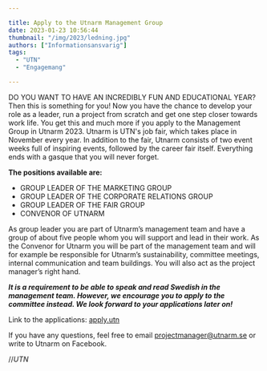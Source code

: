 ```yaml
---

title: Apply to the Utnarm Management Group
date: 2023-01-23 10:56:44
thumbnail: "/img/2023/ledning.jpg"
authors: ["Informationsansvarig"]
tags: 
  - "UTN"
  - "Engagemang"

---
```


DO YOU WANT TO HAVE AN INCREDIBLY FUN AND EDUCATIONAL YEAR? Then this is something for you! Now you have the chance to develop your role as a leader, run a project from scratch and get one step closer towards work life. You get this and much more if you apply to the Management Group in Utnarm 2023.
Utnarm is UTN's job fair, which takes place in November every year. In addition to the fair, Utnarm consists of two event weeks full of inspiring events, followed by the career fair itself. Everything ends with a gasque that you will never forget.

**The positions available are:**
* GROUP LEADER OF THE MARKETING GROUP
* GROUP LEADER OF THE CORPORATE RELATIONS GROUP
* GROUP LEADER OF THE FAIR GROUP
* CONVENOR OF UTNARM

As group leader you are part of Utnarm’s management team and have a group of about five people whom you will support and lead in their work.
As the Convenor for Utnarm you will be part of the management team and will for example be responsible for Utnarm’s sustainability, committee meetings, internal communication and team buildings. You will also act as the project manager’s right hand.

***It is a requirement to be able to speak and read Swedish in the management team. However, we encourage you to apply to the committee instead. We look forward to your applications later on!***

Link to the applications: [apply.utn](https://apply.utn.se/)

If you have any questions, feel free to email projectmanager@utnarm.se or write to Utnarm on Facebook.

//*UTN*